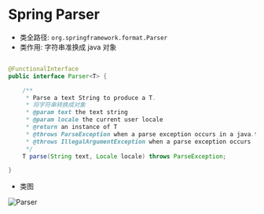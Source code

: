 # Spring Parser

- 类全路径: `org.springframework.format.Parser`
- 类作用: 字符串准换成 java 对象

```java

@FunctionalInterface
public interface Parser<T> {

	/**
	 * Parse a text String to produce a T.
	 * 将字符串转换成对象
	 * @param text the text string
	 * @param locale the current user locale
	 * @return an instance of T
	 * @throws ParseException when a parse exception occurs in a java.text parsing library
	 * @throws IllegalArgumentException when a parse exception occurs
	 */
	T parse(String text, Locale locale) throws ParseException;

}
```

- 类图

![Parser](https://fastly.jsdelivr.net/gh/doocs/source-code-hunter@main/images/spring/Parser.png)
